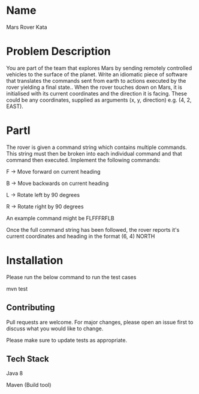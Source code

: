 # Name
Mars Rover Kata

# Problem Description
You are part of the team that explores Mars by sending remotely controlled vehicles to the surface of
the planet. Write an idiomatic piece of software that translates the commands sent from earth to
actions executed by the rover yielding a final state..
When the rover touches down on Mars, it is initialised with its current coordinates and the direction
it is facing. These could be any coordinates, supplied as arguments (x, y, direction) e.g. (4,
2, EAST).

# PartI
The rover is given a command string which contains multiple commands. This string must then be
broken into each individual command and that command then executed. Implement the following
commands:

F -> Move forward on current heading

B -> Move backwards on current heading

L -> Rotate left by 90 degrees

R -> Rotate right by 90 degrees

An example command might be FLFFFRFLB

Once the full command string has been followed, the rover reports it's current coordinates and
heading in the format (6, 4) NORTH

# Installation
Please run the below command to run the test cases

mvn test


## Contributing
Pull requests are welcome. For major changes, please open an issue first to discuss what you would like to change.

Please make sure to update tests as appropriate.

## Tech Stack
Java 8

Maven (Build tool)

